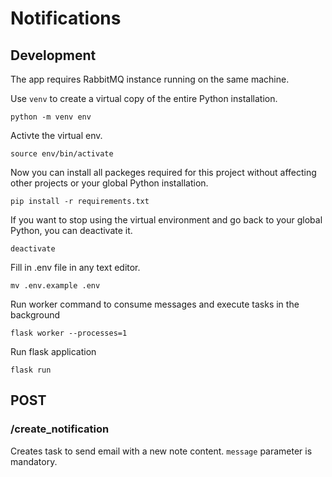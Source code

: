 # Notifications

## Development

The app requires RabbitMQ instance running on the same machine. 

Use `venv` to create a virtual copy of the entire Python installation.
```
python -m venv env
```

Activte the virtual env.
```
source env/bin/activate
```

Now you can install all packeges required for this project without affecting other projects or your global Python installation.
```
pip install -r requirements.txt
```

If you want to stop using the virtual environment and go back to your global Python, you can deactivate it.
```
deactivate
```

Fill in .env file in any text editor.
```
mv .env.example .env
```

Run worker command to consume messages and execute tasks in the background
```
flask worker --processes=1
```

Run flask application
```
flask run
```
## POST 
### /create_notification

Creates task to send email with a new note content. 
`message` parameter is mandatory. 
